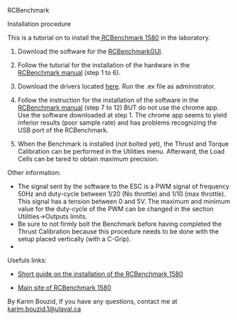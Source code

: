 RCBenchmark

Installation procedure

This is a tutorial on to install the[ RCBenchmark 1580](https://www.rcbenchmark.com/wp-content/uploads/2016/01/2016-02-04-RCbenchmark-1580-datasheet.pdf) in the laboratory.

1. Download the software for the [RCBenchmarkGUI](https://rcbenchmark.gitlab.io/docs/en/dynamometer/software/dynamometer-software-download.html).
2. Follow the tutorial for the installation of the hardware in the [RCBenchmark manual](https://www.rcbenchmark.com/wp-content/uploads/2016/03/Manual_Series_1580_1_12.pdf) \(step 1 to 6\).

3. Download the drivers located [here](https://rcbenchmark.gitlab.io/docs/en/dynamometer/software/troubleshooting-driver-issues.html). Run the .ex file as administrator.

4. Follow the instruction for the installation of the software in the [RCBenchmark manual](https://www.rcbenchmark.com/wp-content/uploads/2016/03/Manual_Series_1580_1_12.pdf) \(step 7 to 12\) BUT do not use the chrome app. Use the software downloaded at step 1. The chrome app seems to yield inferior results \(poor sample rate\) and has problems recognizing the USB port of the RCBenchmark.

5. When the Benchmark is installed \(not bolted yet\), the Thrust and Torque Calibration can be performed in the Utilities menu. Afterward, the Load Cells can be tared to obtain maximum precision.

Other information:

* The signal sent by the software to the ESC is a PWM signal of frequency 50Hz and duty-cycle between 1/20 \(No throttle\) and 1/10 \(max throttle\). This signal has a tension between 0 and 5V. The maximum and minimum value for the duty-cycle of the PWM can be changed in the section Utilities-&gt;Outputs limits.
* Be sure to not firmly bolt the Benchmark before having completed the Thrust Calibration because this procedure needs to be done with the setup placed vertically \(with a C-Grip\). 
* 


Usefuls links:

* [Short guide on the installation of the RCBenchmark 1580 ](https://rcbenchmark.gitlab.io/docs/en/dynamometer/series-1580/series-1580-setup-guide.html)

* [Main site of RCBenchmark 1580](https://www.rcbenchmark.com/dynamometer-series-1580/)



By Karim Bouzid, If you have any questions, contact me at karim.bouzid.1@ulaval.ca

